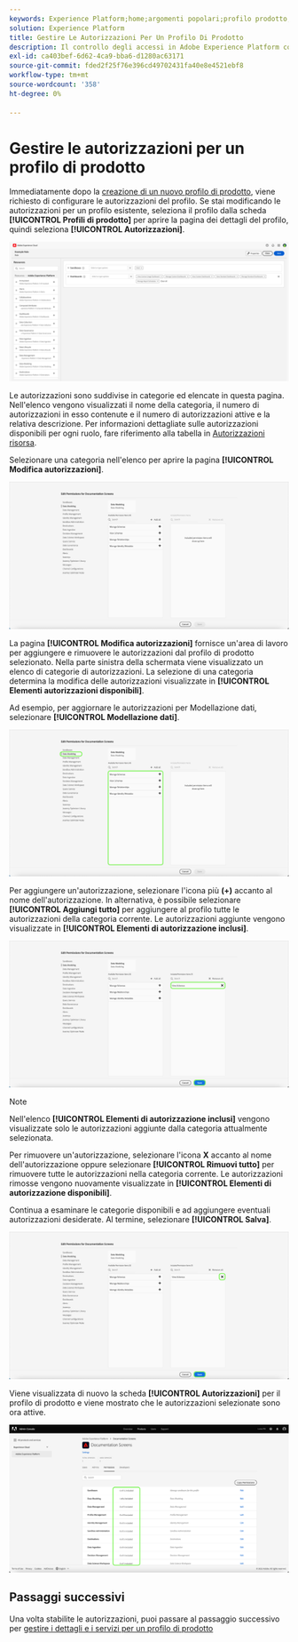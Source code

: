 ```yaml
---
keywords: Experience Platform;home;argomenti popolari;profilo prodotto;gestire le autorizzazioni
solution: Experience Platform
title: Gestire Le Autorizzazioni Per Un Profilo Di Prodotto
description: Il controllo degli accessi in Adobe Experience Platform consente di gestire ruoli e autorizzazioni per varie funzionalità di Experience Platform utilizzando Adobe Admin Console. Questo documento funge da guida su come gestire le autorizzazioni per un profilo di prodotto per Experience Platform.
exl-id: ca403bef-6d62-4ca9-bba6-d1280ac63171
source-git-commit: fded2f25f76e396cd49702431fa40e8e4521ebf8
workflow-type: tm+mt
source-wordcount: '358'
ht-degree: 0%

---
```


# Gestire le autorizzazioni per un profilo di prodotto

Immediatamente dopo la [creazione di un nuovo profilo di prodotto](#create-a-new-product-profile), viene richiesto di configurare le autorizzazioni del profilo. Se stai modificando le autorizzazioni per un profilo esistente, seleziona il profilo dalla scheda **[!UICONTROL Profili di prodotto]** per aprire la pagina dei dettagli del profilo, quindi seleziona **[!UICONTROL Autorizzazioni]**.

![autorizzazioni](../images/permissions.png)

Le autorizzazioni sono suddivise in categorie ed elencate in questa pagina. Nell&#39;elenco vengono visualizzati il nome della categoria, il numero di autorizzazioni in esso contenute e il numero di autorizzazioni attive e la relativa descrizione. Per informazioni dettagliate sulle autorizzazioni disponibili per ogni ruolo, fare riferimento alla tabella in [Autorizzazioni risorsa](/help/access-control/home.md#permissions).

Selezionare una categoria nell&#39;elenco per aprire la pagina **[!UICONTROL Modifica autorizzazioni]**.

![modifica-autorizzazioni](../images/edit-permissions.png)

La pagina **[!UICONTROL Modifica autorizzazioni]** fornisce un&#39;area di lavoro per aggiungere e rimuovere le autorizzazioni dal profilo di prodotto selezionato. Nella parte sinistra della schermata viene visualizzato un elenco di categorie di autorizzazioni. La selezione di una categoria determina la modifica delle autorizzazioni visualizzate in **[!UICONTROL Elementi autorizzazioni disponibili]**.

Ad esempio, per aggiornare le autorizzazioni per Modellazione dati, selezionare **[!UICONTROL Modellazione dati]**.

![gestione profilo](../images/profile-management.png)

Per aggiungere un&#39;autorizzazione, selezionare l&#39;icona più **(+)** accanto al nome dell&#39;autorizzazione. In alternativa, è possibile selezionare **[!UICONTROL Aggiungi tutto]** per aggiungere al profilo tutte le autorizzazioni della categoria corrente. Le autorizzazioni aggiunte vengono visualizzate in **[!UICONTROL Elementi di autorizzazione inclusi]**.

![add-permission](../images/add-permission.png)

>[!NOTE]
>
>Nell&#39;elenco **[!UICONTROL Elementi di autorizzazione inclusi]** vengono visualizzate solo le autorizzazioni aggiunte dalla categoria attualmente selezionata.

Per rimuovere un&#39;autorizzazione, selezionare l&#39;icona **X** accanto al nome dell&#39;autorizzazione oppure selezionare **[!UICONTROL Rimuovi tutto]** per rimuovere tutte le autorizzazioni nella categoria corrente. Le autorizzazioni rimosse vengono nuovamente visualizzate in **[!UICONTROL Elementi di autorizzazione disponibili]**.

Continua a esaminare le categorie disponibili e ad aggiungere eventuali autorizzazioni desiderate. Al termine, selezionare **[!UICONTROL Salva]**.

![rimozione-autorizzazione](../images/remove-permission.png)

Viene visualizzata di nuovo la scheda **[!UICONTROL Autorizzazioni]** per il profilo di prodotto e viene mostrato che le autorizzazioni selezionate sono ora attive.

![autorizzazioni-aggiornate](../images/permissions-updated.png)

## Passaggi successivi

Una volta stabilite le autorizzazioni, puoi passare al passaggio successivo per [gestire i dettagli e i servizi per un profilo di prodotto](details-and-services.md)

